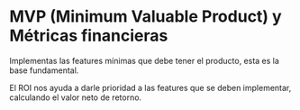 # MVP (Minimum Valuable Product) y Métricas financieras

Implementas las features mínimas que debe tener el producto, esta es la base fundamental.

El ROI nos ayuda a darle prioridad a las features que se deben implementar, calculando el valor neto de retorno.
